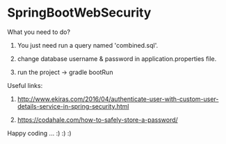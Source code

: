 # SpringBootWebSecurity

What you need to do?

1. You just need run a query named 'combined.sql'.

2. change database username & password in application.properties file.

3. run the project -> gradle bootRun



Useful links:

1. http://www.ekiras.com/2016/04/authenticate-user-with-custom-user-details-service-in-spring-security.html

2. https://codahale.com/how-to-safely-store-a-password/


Happy coding ... :) :) :)
